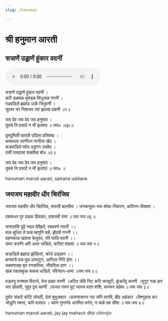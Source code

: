 ```yaml
---
slug: /hanuman

---
```

# श्री हनुमान आरती      
## सत्राणें उड्डाणें हुंकार वदनीं 

<audio controls="controls" src="/audio/aarati/satrane.mp3">
    Your browser does not support the HTML5 Audio element.
</audio> 

सत्राणें उड्डाणें हुंकार वदनीं ।<br />
करि डळमळ भूमंडळ सिंधूजळ गगनीं ।<br />
गडबडिलें ब्रह्मांड धाकें त्रिभुवनीं ।<br />
सुरवर नर निशाचर त्यां झाल्या पळणी ॥१॥

जय देव जय देव जय हनुमंता ।<br />
तुमचे नि प्रसादें न भीं कृतांता ॥ जय० ॥धृ०॥

दुमदुमिलीं पाताळें उठिला प्रतिशब्द ।<br />
थरथरला धरणीधर मानीला खेद ।<br />
कडकडिले पर्वत उड्डगण उच्छेद ।<br />
रामीं रामदासा शक्तीचा बोध ॥२॥

जय देव जय देव जय हनुमंता ।<br />
तुमचे नि प्रसादें न भीं कृतांता ॥ जय० ॥


<span class='index-text'> hanuman maruti aarati, satrane uddane</span>

## जयजय महावीर धीर चिरंजिव
जयजय महावीर धीर चिरंजिव, मारुती बलभीमा । जनकसुता-भय-शोक-निवारण, कपिगण-विश्रामा ।

दशकंधर पुर दाहक प्रियकर, दाशरथी रामा ॥ जय जय॥धृ.॥

जन्मतांचि पुढें नवल देखिलें, रक्‍तवर्ण नयनीं ।।<br />
बाळ क्षुधित तें फळ म्हणुनि बळें, झेंपावें गगनीं ।।<br />
ग्रहणकाळ खग्रास केतुवत, रवि घालि वदनीं ।।<br />
समर करुनि अरि अमर भासिले, करितां संग्रामा ॥ जय जय १॥

कडाडिलें ब्रह्मांड झोकितां, क्रोधें उड्‌डाण ।।<br />
क्षणमात्रें तळ मुळ उत्पाटुन, आणिला गिरि द्रोण ।।<br />
लक्ष्मणासह मृत रणकपिचा, जीवविला प्राण ।।<br />
खळ राक्षसकुळ सकळ धाडिलें, रविनंदन-धामा ॥जय जय २॥

वज्रतनू घनशाम विराजे, तेज प्रखर तरणी ।अटिव जेठि निट कटि कासूटी, कुंडलेंदु करणी ।मुगुट गळा हार भार डोलती, नुपुर द्वय चरणीं ।सजल नयन पुट जलज वदन शशि, सज्जन सप्रेमा ॥ जय जय ३॥

दुर्घट संकटें कोटि लोपतीं, देतां बुभुःक्कार ।करुणासागर नत जनिं वागवि, ब्रीद अहंकार ।विष्णुदास कर जोडुनि नमना, करि वारंवार । चरण गुणार्णव अगणित वर्णन, न कळे तव सीमा ॥ जय जय ४॥

<span class='index-text'> hanuman maruti aarati, jay jay mahavir dhir chirnjiv</span>
